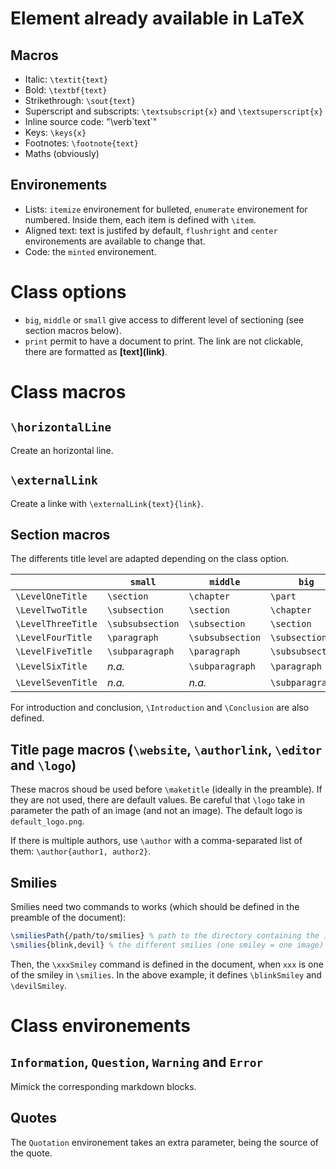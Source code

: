 # Element already available in LaTeX

## Macros

+ Italic: `\textit{text}`
+ Bold: `\textbf{text}`
+ Strikethrough: `\sout{text}`
+ Superscript and subscripts: `\textsubscript{x}` and `\textsuperscript{x}`
+ Inline source code: "\verb\`text\`"
+ Keys: `\keys{x}`
+ Footnotes: `\footnote{text}`
+ Maths (obviously)

## Environements

+ Lists: `itemize` environement for bulleted, `enumerate` environement for numbered. Inside them, each item is defined with `\item`.
+ Aligned text: text is justifed by default, `flushright` and `center` environements are available to change that.
+ Code: the `minted` environement.

# Class options

+ `big`, `middle` or `small` give access to different level of sectioning (see section macros below).  
+ `print` permit to have a document to print. The link are not clickable, there are formatted as **\[text](link)**.

# Class macros

## `\horizontalLine`

Create an horizontal line.

## `\externalLink`

Create a linke with `\externalLink{text}{link}`. 

## Section macros

The differents title level are adapted depending on the class option.

| | `small` | `middle` | `big` |
|-|---------|----------------|-----|
|`\LevelOneTitle` | `\section` | `\chapter` | `\part`|
|`\LevelTwoTitle` | `\subsection` | `\section` | `\chapter`|
|`\LevelThreeTitle` | `\subsubsection` | `\subsection` | `\section`|
|`\LevelFourTitle`| `\paragraph` | `\subsubsection` | `\subsection` |
|`\LevelFiveTitle` |  `\subparagraph` | `\paragraph` | `\subsubsection`|
|`\LevelSixTitle` | *n.a.* |  `\subparagraph` | `\paragraph` |
|`\LevelSevenTitle` | *n.a.* | *n.a.* |  `\subparagraph`|

For introduction and conclusion, `\Introduction` and `\Conclusion` are also defined.

## Title page macros (`\website`, `\authorlink`, `\editor` and `\logo`)

These macros shoud be used before `\maketitle` (ideally in the preamble). If they are not used, there are default values. Be careful that `\logo` take in parameter the path of an image (and not an image). The default logo is `default_logo.png`. 

If there is multiple authors, use `\author` with a comma-separated list of them: `\author{author1, author2}`. 

## Smilies

Smilies need two commands to works (which should be defined in the preamble of the document):

```latex
\smiliesPath{/path/to/smilies} % path to the directory containing the images of the smilies
\smilies{blink,devil} % the different smilies (one smiley = one image)
```

Then, the `\xxxSmiley` command is defined in the document, when `xxx` is one of the smiley in `\smilies`. 
In the above example, it defines `\blinkSmiley` and `\devilSmiley`.

# Class environements

## `Information`, `Question`, `Warning` and `Error`

Mimick the corresponding markdown blocks.

## Quotes

The `Quotation` environement takes an extra parameter, being the source of the quote.
